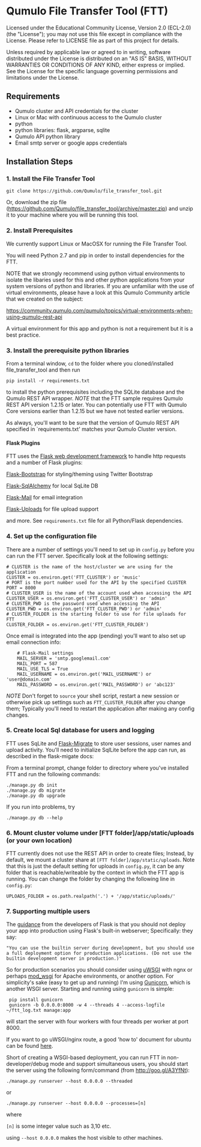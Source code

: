 # Qumulo File Transfer Tool (FTT) 

Licensed under the Educational Community License, Version 2.0 (ECL-2.0) (the "License"); 
you may not use this file except in compliance with the License.  Please refer to LICENSE
file as part of this project for details.

Unless required by applicable law or agreed to in writing, software
distributed under the License is distributed on an "AS IS" BASIS, WITHOUT
WARRANTIES OR CONDITIONS OF ANY KIND, either express or implied. See the
License for the specific language governing permissions and limitations under
the License.

## Requirements

* Qumulo cluster and API credentials for the cluster
* Linux or Mac with continuous access to the Qumulo cluster
* python
* python libraries: flask, argparse, sqlite
* Qumulo API python library
* Email smtp server or google apps credentials


## Installation Steps

### 1. Install the File Transfer Tool
```shell
git clone https://github.com/Qumulo/file_transfer_tool.git
```
Or, download the zip file (https://github.com/Qumulo/file_transfer_tool/archive/master.zip) and unzip it to your machine where you will be running this tool.

### 2. Install Prerequisites

We currently support Linux or MacOSX for running the File Transfer Tool.

You will need Python 2.7 and pip in order to install dependencies for the FTT.

NOTE that we strongly recommend using python virtual environments to isolate the libaries used
for this and other python applications from your system versions of python and libraries.  If
you are unfamiliar with the use of virtual environments, please have a look at this Qumulo Community 
article that we created on the subject:

https://community.qumulo.com/qumulo/topics/virtual-environments-when-using-qumulo-rest-api

A virtual environment for this app and python is not a requirement but it is a best practice.

### 3. Install the prerequisite python libraries

From a terminal window, `cd` to the folder where you cloned/installed file_transfer_tool and then run

```
pip install -r requirements.txt
```

to install the python prerequisites including the SQLite database and the Qumulo REST API
wrapper.  *NOTE* that the FTT sample requires Qumulo REST API version 1.2.15 or later.  You can 
potentially use FTT with Qumulo Core versions earlier than 1.2.15 but we have not tested earlier versions.  

As always, you'll want to be sure that the version of Qumulo REST API specified in `requirements.txt' matches
your Qumulo Cluster version.

#### Flask Plugins
FTT uses the [Flask web development framework](http://flask.pocoo.org/) to handle http requests and a number
of Flask plugins:

[Flask-Bootstrap](https://pythonhosted.org/Flask-Bootstrap/) for styling/theming using Twitter Bootstrap

[Flask-SqlAlchemy](https://pythonhosted.org/Flask-SQLAlchemy/) for local SqLite DB

[Flask-Mail](https://pythonhosted.org/Flask-Mail/) for email integration

[Flask-Uploads](#) for file upload support


and more.  See ```requirements.txt``` file for all Python/Flask dependencies.



### 4. Set up the configuration file
There are a number of settings you'll need to set up in `config.py` before you can run the 
FTT server. Specifically look at the following settings:

```
# CLUSTER is the name of the host/cluster we are using for the application
CLUSTER = os.environ.get('FTT_CLUSTER') or 'music'
# PORT is the port number used for the API by the specified CLUSTER
PORT = 8000
# CLUSTER_USER is the name of the account used when accessing the API
CLUSTER_USER = os.environ.get('FTT_CLUSTER_USER') or 'admin'
# CLUSTER_PWD is the password used when accessing the API
CLUSTER_PWD = os.environ.get('FTT_CLUSTER_PWD') or 'admin'
# CLUSTER_FOLDER is the starting folder to use for file uploads for FTT
CLUSTER_FOLDER = os.environ.get('FTT_CLUSTER_FOLDER')
```
Once email is integrated into the app (pending) you'll want to also set up email 
connection info:

```
    # Flask-Mail settings
    MAIL_SERVER = 'smtp.googlemail.com'
    MAIL_PORT = 587
    MAIL_USE_TLS = True
    MAIL_USERNAME = os.environ.get('MAIL_USERNAME') or 'user@domain.com'
    MAIL_PASSWORD = os.environ.get('MAIL_PASSWORD') or 'abc123'
```

*NOTE* Don't forget to `source` your shell script, restart a new session or otherwise pick up settings 
such as `FTT_CLUSTER_FOLDER` after you change them; Typically you'll need to restart the application
after making any config changes.


### 5. Create local Sql database for users and logging
FTT uses SqLite and [Flask-Migrate](https://flask-migrate.readthedocs.org/en/latest/) to store user sessions, user names and upload activity.  You'll need to
initialize SqlLite before the app can run, as described in the flask-migate docs:

From a terminal prompt, change folder to directory where you've installed FTT and run the 
following commands:

    ./manage.py db init
    ./manage.py db migrate
    ./manage.py db upgrade

If you run into problems, try

```
./manage.py db --help
```
### 6. Mount cluster volume under [FTT folder]/app/static/uploads (or your own location)

FTT currently does not use the REST API in order to create files; Instead, by default, we mount a cluster share
at `[FTT folder]/app/static/uploads`.  Note that this is just the default setting for uploads in `config.py`, 
it can be any folder that is reachable/writeable by the context in which the FTT app is running.  You can
change the folder by changing the following line in `config.py`:

    UPLOADS_FOLDER = os.path.realpath('.') + '/app/static/uploads/'

### 7. Supporting multiple users

The [guidance](http://flask.pocoo.org/docs/0.10/deploying/#deployment) from the developers of Flask is that
you should not deploy your app into production using Flask's built-in webserver; Specifically: 
they say:

    "You can use the builtin server during development, but you should use a full deployment option for production applications. (Do not use the builtin development server in production.)"
    
So for production scenarios you should consider using [uWSGI](http://flask.pocoo.org/docs/0.10/deploying/uwsgi/)
with ngnx or perhaps [mod_wsgi](http://flask.pocoo.org/docs/0.10/deploying/mod_wsgi/) for Apache environments, or
another option. For simplicity's sake (easy to get up and running) I'm using [Gunicorn](http://docs.gunicorn.org/en/19.3/),
 which is another WSGI server.  Starting and running using `gunicorn` is simple:
 
     pip install gunicorn
     gunicorn -b 0.0.0.0:8000 -w 4 --threads 4 --access-logfile ~/ftt_log.txt manage:app
     
will start the server with four workers with four threads per worker at port 8000.

If you want to go uWSGI/nginx route, a good 'how to' document for ubuntu can be found [here](https://www.digitalocean.com/community/tutorials/how-to-serve-flask-applications-with-uwsgi-and-nginx-on-ubuntu-14-04).

Short of creating a WSGI-based deployment, you can run FTT in non-developer/debug mode and support simultaneous users, you 
should start the server using the following form/command (from http://goo.gl/A3YfNt):

```./manage.py runserver --host 0.0.0.0 --threaded```

or

```./manage.py runserver --host 0.0.0.0 --processes=[n]```

where

```[n]```  is some integer value such as 3,10 etc.  

using ```--host 0.0.0.0``` makes the host visible to other machines.


